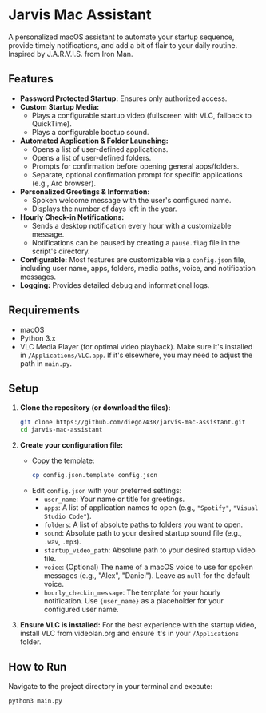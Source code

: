 # Jarvis Mac Assistant

A personalized macOS assistant to automate your startup sequence, provide timely notifications, and add a bit of flair to your daily routine. Inspired by J.A.R.V.I.S. from Iron Man.

## Features

*   **Password Protected Startup:** Ensures only authorized access.
*   **Custom Startup Media:**
    *   Plays a configurable startup video (fullscreen with VLC, fallback to QuickTime).
    *   Plays a configurable bootup sound.
*   **Automated Application & Folder Launching:**
    *   Opens a list of user-defined applications.
    *   Opens a list of user-defined folders.
    *   Prompts for confirmation before opening general apps/folders.
    *   Separate, optional confirmation prompt for specific applications (e.g., Arc browser).
*   **Personalized Greetings & Information:**
    *   Spoken welcome message with the user's configured name.
    *   Displays the number of days left in the year.
*   **Hourly Check-in Notifications:**
    *   Sends a desktop notification every hour with a customizable message.
    *   Notifications can be paused by creating a `pause.flag` file in the script's directory.
*   **Configurable:** Most features are customizable via a `config.json` file, including user name, apps, folders, media paths, voice, and notification messages.
*   **Logging:** Provides detailed debug and informational logs.

## Requirements

*   macOS
*   Python 3.x
*   VLC Media Player (for optimal video playback). Make sure it's installed in `/Applications/VLC.app`. If it's elsewhere, you may need to adjust the path in `main.py`.

## Setup

1.  **Clone the repository (or download the files):**
    ```bash
    git clone https://github.com/diego7438/jarvis-mac-assistant.git
    cd jarvis-mac-assistant
    ```

2.  **Create your configuration file:**
    *   Copy the template:
        ```bash
        cp config.json.template config.json
        ```
    *   Edit `config.json` with your preferred settings:
        *   `user_name`: Your name or title for greetings.
        *   `apps`: A list of application names to open (e.g., `"Spotify"`, `"Visual Studio Code"`).
        *   `folders`: A list of absolute paths to folders you want to open.
        *   `sound`: Absolute path to your desired startup sound file (e.g., `.wav`, `.mp3`).
        *   `startup_video_path`: Absolute path to your desired startup video file.
        *   `voice`: (Optional) The name of a macOS voice to use for spoken messages (e.g., "Alex", "Daniel"). Leave as `null` for the default voice.
        *   `hourly_checkin_message`: The template for your hourly notification. Use `{user_name}` as a placeholder for your configured user name.

3.  **Ensure VLC is installed:**
    For the best experience with the startup video, install VLC from videolan.org and ensure it's in your `/Applications` folder.

## How to Run

Navigate to the project directory in your terminal and execute:

```bash
python3 main.py
